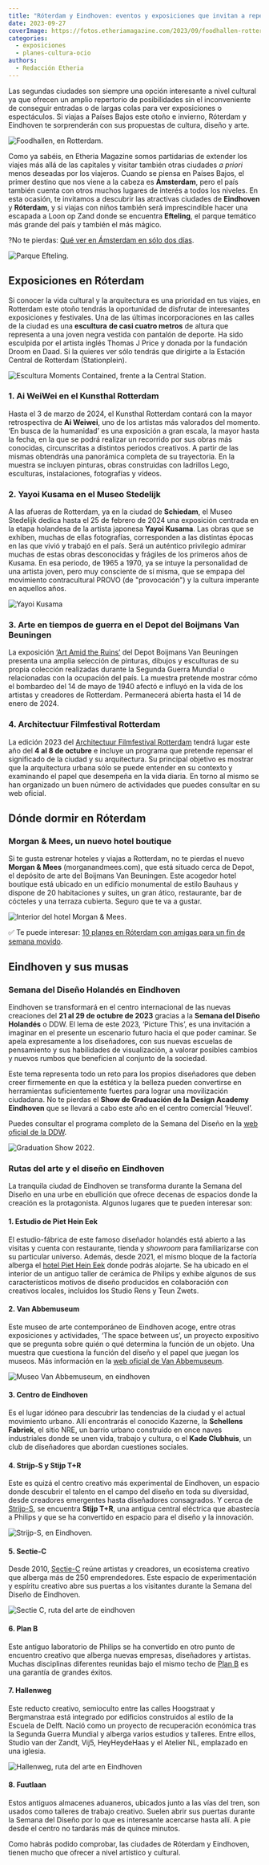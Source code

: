 ```yaml
---
title: "Róterdam y Eindhoven: eventos y exposiciones que invitan a repensar la cultura"
date: 2023-09-27
coverImage: https://fotos.etheriamagazine.com/2023/09/foodhallen-rotterdam.jpg
categories: 
  - exposiciones
  - planes-cultura-ocio
authors: 
  - Redacción Etheria
---
```


Las segundas ciudades son siempre una opción interesante a nivel cultural ya que ofrecen 
un amplio repertorio de posibilidades sin el inconveniente de conseguir entradas o de 
largas colas para ver exposiciones o espectáculos. Si viajas a Países Bajos este otoño e 
invierno, Róterdam y Eindhoven te sorprenderán con sus propuestas de cultura, diseño y 
arte. 

![Foodhallen, en Rotterdam.](https://fotos.etheriamagazine.com/2023/09/foodhallen-rotterdam.jpg "Foodhallen, en Rotterdam. © Mike van den Bos")

Como ya sabéis, en Etheria Magazine somos partidarias de extender los viajes más allá de 
las capitales y visitar también otras ciudades _a priori_ menos deseadas por los 
viajeros. Cuando se piensa en Países Bajos, el primer destino que nos viene a la cabeza 
es **Ámsterdam**, pero el país también cuenta con otros muchos lugares de interés a 
todos los niveles. En esta ocasión, te invitamos a descubrir las atractivas ciudades de 
**Eindhoven** y **Róterdam**, y si viajas con niños también será imprescindible hacer 
una escapada a Loon op Zand donde se encuentra **Efteling**, el parque temático más 
grande del país y también el más mágico. 

?No te pierdas: [Qué ver en Ámsterdam en sólo dos 
días](https://etheriamagazine.com/2019/04/11/viajar-sola-que-ver-hacer-dormir-amsterdam/). 

![Parque Efteling.](https://fotos.etheriamagazine.com/2023/09/efteling-holanda-850x478.jpg "© Parque Efteling.")

## Exposiciones en Róterdam

Si conocer la vida cultural y la arquitectura es una prioridad en tus viajes, en 
Rotterdam este otoño tendrás la oportunidad de disfrutar de interesantes exposiciones y 
festivales. Una de las últimas incorporaciones en las calles de la ciudad es una 
**escultura** **de casi cuatro metros** de altura que representa a una joven negra 
vestida con pantalón de deporte. Ha sido esculpida por el artista inglés Thomas J Price 
y donada por la fundación Droom en Daad. Si la quieres ver sólo tendrás que dirigirte a 
la Estación Central de Rotterdam (Stationplein). 

![Escultura Moments Contained, frente a la Central Station.](https://fotos.etheriamagazine.com/2023/09/escultura-gigante-rotterdam-850x529.jpg "Escultura Moments Contained, frente a la Central Station. © Iris van den Broek")

### 1\. Ai WeiWei en el Kunsthal Rotterdam

Hasta el 3 de marzo de 2024, el Kunsthal Rotterdam contará con la mayor retrospectiva de 
**Ai Weiwei**, uno de los artistas más valorados del momento. ‘En busca de la humanidad’ 
es una exposición a gran escala, la mayor hasta la fecha, en la que se podrá realizar un 
recorrido por sus obras más conocidas, circunscritas a distintos periodos creativos. A 
partir de las mismas obtendrás una panorámica completa de su trayectoria. En la muestra 
se incluyen pinturas, obras construidas con ladrillos Lego, esculturas, instalaciones, 
fotografías y vídeos. 

### 2\. Yayoi Kusama en el Museo Stedelijk

A las afueras de Rotterdam, ya en la ciudad de **Schiedam**, el Museo Stedelijk dedica 
hasta el 25 de febrero de 2024 una exposición centrada en la etapa holandesa de la 
artista japonesa **Yayoi Kusama**. Las obras que se exhiben, muchas de ellas 
fotografías, corresponden a las distintas épocas en las que vivió y trabajó en el país. 
Será un auténtico privilegio admirar muchas de estas obras desconocidas y frágiles de 
los primeros años de Kusama. En esa periodo, de 1965 a 1970, ya se intuye la 
personalidad de una artista joven, pero muy consciente de sí misma, que se empapa del 
movimiento contracultural PROVO (de "provocación") y la cultura imperante en aquellos 
años. 

![Yayoi Kusama](https://fotos.etheriamagazine.com/2023/09/Yayoi-Kusama-850x567.jpg "Yayoi Kusama, Polka Dot Love Room in Galerij Orez, Den Haag, 1967. © Harrie Verstappen")

### 3\. Arte en tiempos de guerra en el Depot del Boijmans Van Beuningen

La exposición [‘Art Amid the Ruins’](https://www.boijmans.nl/en/news/art-amid-the-ruins) 
del Depot Boijmans Van Beuningen presenta una amplia selección de pinturas, dibujos y 
esculturas de su propia colección realizadas durante la Segunda Guerra Mundial o 
relacionadas con la ocupación del país. La muestra pretende mostrar cómo el bombardeo 
del 14 de mayo de 1940 afectó e influyó en la vida de los artistas y creadores de 
Rotterdam. Permanecerá abierta hasta el 14 de enero de 2024. 

### 4\. Architectuur Filmfestival Rotterdam

La edición 2023 del [Architectuur Filmfestival Rotterdam](https://www.affr.nl/en/) 
tendrá lugar este año del **4 al 8 de octubre** e incluye un programa que pretende 
repensar el significado de la ciudad y su arquitectura. Su principal objetivo es mostrar 
que la arquitectura urbana sólo se puede entender en su contexto y examinando el papel 
que desempeña en la vida diaria. En torno al mismo se han organizado un buen número de 
actividades que puedes consultar en su web oficial. 

## Dónde dormir en Róterdam

### Morgan & Mees, un nuevo hotel boutique

Si te gusta estrenar hoteles y viajas a Rotterdam, no te pierdas el nuevo **Morgan & 
Mees** (morganandmees.com), que está situado cerca de Depot, el depósito de arte del 
Boijmans Van Beuningen. Este acogedor hotel boutique está ubicado en un edificio 
monumental de estilo Bauhaus y dispone de 20 habitaciones y suites, un gran ático, 
restaurante, bar de cócteles y una terraza cubierta. Seguro que te va a gustar. 

![Interior del hotel Morgan & Mees.](https://fotos.etheriamagazine.com/2023/09/Morgan-Mees-roterdam-850x567.jpg "Interior del hotel Morgan & Mees.")

✅ Te puede interesar: [10 planes en Róterdam con amigas para un fin de semana 
movido](https://etheriamagazine.com/2021/05/15/que-ver-roterdam-eurovision-viaje-con-amigas/). 

## Eindhoven y sus musas

### Semana del Diseño Holandés en Eindhoven

Eindhoven se transformará en el centro internacional de las nuevas creaciones del **21 
al 29 de octubre de 2023** gracias a la **Semana del Diseño Holandés** o DDW. El lema de 
este 2023, ‘Picture This’, es una invitación a imaginar en el presente un escenario 
futuro hacia el que poder caminar. Se apela expresamente a los diseñadores, con sus 
nuevas escuelas de pensamiento y sus habilidades de visualización, a valorar posibles 
cambios y nuevos rumbos que beneficien al conjunto de la sociedad. 

Este tema representa todo un reto para los propios diseñadores que deben creer 
firmemente en que la estética y la belleza pueden convertirse en herramientas 
suficientemente fuertes para lograr una movilización ciudadana. No te pierdas el **Show 
de Graduación de la Design Academy** **Eindhoven** que se llevará a cabo este año en el 
centro comercial ‘Heuvel’. 

Puedes consultar el programa completo de la Semana del Diseño en la [web oficial de la 
DDW](https://ddw.nl/en/home). 

![Graduation Show 2022.](https://fotos.etheriamagazine.com/2023/09/show-design-week.jpg "Graduation Show 2022. © Angeline Swinkels")

### Rutas del arte y el diseño en Eindhoven

La tranquila ciudad de Eindhoven se transforma durante la Semana del Diseño en una urbe 
en ebullición que ofrece decenas de espacios donde la creación es la protagonista. 
Algunos lugares que te pueden interesar son: 

#### 1\. Estudio de Piet Hein Eek

El estudio-fábrica de este famoso diseñador holandés está abierto a las visitas y cuenta 
con restaurante, tienda y _showroom_ para familiarizarse con su particular universo. 
Además, desde 2021, el mismo bloque de la factoría alberga el [hotel Piet Hein 
Eek](https://hotelpietheineek.nl/) donde podrás alojarte. Se ha ubicado en el interior 
de un antiguo taller de cerámica de Philips y exhibe algunos de sus característicos 
motivos de diseño producidos en colaboración con creativos locales, incluidos los Studio 
Rens y Teun Zwets. 

#### 2\. Van Abbemuseum

Este museo de arte contemporáneo de Eindhoven acoge, entre otras exposiciones y 
actividades, ‘The space between us’, un proyecto expositivo que se pregunta sobre quién 
o qué determina la función de un objeto. Una muestra que cuestiona la función del diseño 
y el papel que juegan los museos. Más información en la [web oficial de Van 
Abbemuseum](https://vanabbemuseum.nl/en). 

![Museo Van Abbemuseum, en eindhoven](https://fotos.etheriamagazine.com/2023/09/Van-Abbemuseum-850x519.jpg "© Museo Van Abbemuseum.")

#### 3\. Centro de Eindhoven

Es el lugar idóneo para descubrir las tendencias de la ciudad y el actual movimiento 
urbano. Allí encontrarás el conocido Kazerne, la **Schellens Fabriek**, el sitio NRE, un 
barrio urbano construido en once naves industriales donde se unen vida, trabajo y 
cultura, o el **Kade Clubhuis**, un club de diseñadores que abordan cuestiones sociales. 

#### 4\. Strijp-S y Stijp T+R

Este es quizá el centro creativo más experimental de Eindhoven, un espacio donde 
descubrir el talento en el campo del diseño en toda su diversidad, desde creadores 
emergentes hasta diseñadores consagrados. Y cerca de [Strijp-S](https://strijp-s.nl/), 
se encuentra **Stijp T+R**, una antigua central eléctrica que abastecía a Philips y que 
se ha convertido en espacio para el diseño y la innovación. 

![Strijp-S, en Eindhoven.](https://fotos.etheriamagazine.com/2023/09/Strijp-S-eindhoven.jpg "© Strijp-S, en Eindhoven.")

#### 5\. Sectie-C

Desde 2010, [Sectie-C](https://www.sectie-c.com/site/?en) reúne artistas y creadores, un 
ecosistema creativo que alberga más de 250 emprendedores. Este espacio de 
experimentación y espíritu creativo abre sus puertas a los visitantes durante la Semana 
del Diseño de Eindhoven. 

![Sectie C, ruta del arte de eindhoven](https://fotos.etheriamagazine.com/2023/09/Sectie-C_foto-Max-Kneefel-850x567.jpg "Sectie C. © Max Kneefel")

#### 6\. Plan B

Este antiguo laboratorio de Philips se ha convertido en otro punto de encuentro creativo 
que alberga nuevas empresas, diseñadores y artistas. Muchas disciplinas diferentes 
reunidas bajo el mismo techo de [Plan B](https://plan-b.nl/) es una garantía de grandes 
éxitos. 

#### 7\. Hallenweg

Este reducto creativo, semioculto entre las calles Hoogstraat y Bergmanstraa está 
integrado por edificios construidos al estilo de la Escuela de Delft. Nació como un 
proyecto de recuperación económica tras la Segunda Guerra Mundial y alberga varios 
estudios y talleres. Entre ellos, Studio van der Zandt, Vij5, HeyHeydeHaas y el Atelier 
NL, emplazado en una iglesia. 

![Hallenweg, ruta del arte en Eindhoven](https://fotos.etheriamagazine.com/2023/09/Hallenweg_foto-NickBookelaar-850x567.jpg "Hallenweg. © NickBookelaar")

#### 8\. Fuutlaan

Estos antiguos almacenes aduaneros, ubicados junto a las vías del tren, son usados como 
talleres de trabajo creativo. Suelen abrir sus puertas durante la Semana del Diseño por 
lo que es interesante acercarse hasta allí. A pie desde el centro no tardarás más de 
quince minutos. 

Como habrás podido comprobar, las ciudades de Róterdam y Eindhoven, tienen mucho que 
ofrecer a nivel artístico y cultural.

